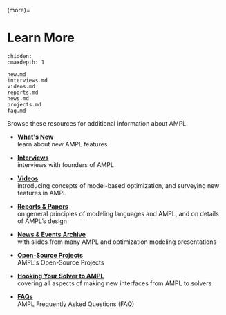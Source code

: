 (more)=

# Learn More

```{toctree}
:hidden:
:maxdepth: 1

new.md
interviews.md
videos.md
reports.md
news.md
projects.md
faq.md
```

Browse these resources for additional information about AMPL.

-   [**What's New**](new.md)  
    learn about new AMPL features

-   [**Interviews**](interviews.md)  
    interviews with founders of AMPL

-   [**Videos**](videos.md)  
    introducing concepts of model-based optimization, and surveying new features in AMPL
    
-   [**Reports & Papers**](reports.md)  
    on general principles of modeling languages and AMPL, and on details of AMPL’s design
    
-   [**News & Events Archive**](news.md)  
    with slides from many AMPL and optimization modeling presentations
    
-   [**Open-Source Projects**](projects.md)  
    AMPL's Open-Source Projects

-   [**Hooking Your Solver to AMPL**](https://mp.ampl.com/howto.html)  
    covering all aspects of making new interfaces from AMPL to solvers

-   [**FAQs**](faq.md)  
    AMPL Frequently Asked Questions (FAQ)
